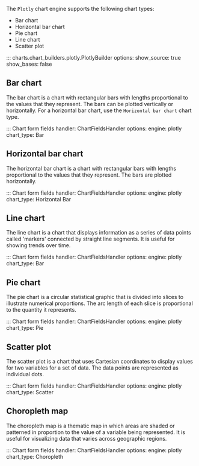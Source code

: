 The `Plotly` chart engine supports the following chart types:

- Bar chart
- Horizontal bar chart
- Pie chart
- Line chart
- Scatter plot

::: charts.chart_builders.plotly.PlotlyBuilder
    options:
      show_source: true
      show_bases: false

## Bar chart

The bar chart is a chart with rectangular bars with lengths proportional to the values that they represent. The bars can be plotted vertically or horizontally. For a horizontal bar chart, use the `Horizontal bar chart` chart type.

::: Chart form fields
    handler: ChartFieldsHandler
    options:
      engine: plotly
      chart_type: Bar

## Horizontal bar chart

The horizontal bar chart is a chart with rectangular bars with lengths proportional to the values that they represent. The bars are plotted horizontally.

::: Chart form fields
    handler: ChartFieldsHandler
    options:
      engine: plotly
      chart_type: Horizontal Bar

## Line chart

The line chart is a chart that displays information as a series of data points called 'markers' connected by straight line segments. It is useful for showing trends over time.

::: Chart form fields
    handler: ChartFieldsHandler
    options:
      engine: plotly
      chart_type: Bar

## Pie chart

The pie chart is a circular statistical graphic that is divided into slices to illustrate numerical proportions. The arc length of each slice is proportional to the quantity it represents.

::: Chart form fields
    handler: ChartFieldsHandler
    options:
      engine: plotly
      chart_type: Pie

## Scatter plot

The scatter plot is a chart that uses Cartesian coordinates to display values for two variables for a set of data. The data points are represented as individual dots.

::: Chart form fields
    handler: ChartFieldsHandler
    options:
      engine: plotly
      chart_type: Scatter


## Choropleth map

The choropleth map is a thematic map in which areas are shaded or patterned in proportion to the value of a variable being represented. It is useful for visualizing data that varies across geographic regions.

::: Chart form fields
    handler: ChartFieldsHandler
    options:
      engine: plotly
      chart_type: Choropleth
